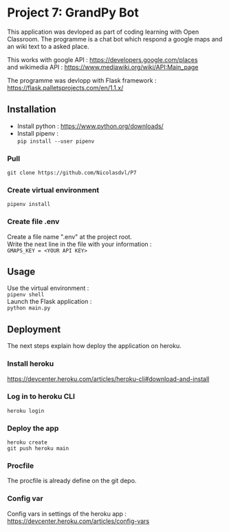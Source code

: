 # Project 7: GrandPy Bot
This application was devloped as part of coding learning with Open Classroom.
The programme is a chat bot which respond a google maps and an wiki text to a asked place.

This works with google API :  https://developers.google.com/places  
and wikimedia API : https://www.mediawiki.org/wiki/API:Main_page  

The programme was devlopp with Flask framework : https://flask.palletsprojects.com/en/1.1.x/

## Installation

- Install python : https://www.python.org/downloads/
- Install pipenv :  
``pip install --user pipenv``
### Pull
``git clone https://github.com/Nicolasdvl/P7``

### Create virtual environment
``pipenv install``

### Create file .env
Create a file name ".env" at the project root.  
Write the next line in the file with your information :  
``GMAPS_KEY = <YOUR API KEY>``

## Usage

Use the virtual environment :  
``pipenv shell``  
Launch the Flask application :  
``python main.py``

## Deployment

The next steps explain how deploy the application on heroku.  
### Install heroku
 https://devcenter.heroku.com/articles/heroku-cli#download-and-install  
### Log in to heroku CLI  
``heroku login``  
### Deploy the app  
``heroku create``  
``git push heroku main``
### Procfile
The procfile is already define on the git depo.
### Config var
Config vars in settings of the heroku app : https://devcenter.heroku.com/articles/config-vars